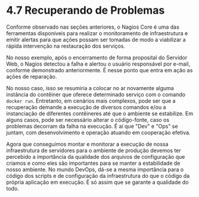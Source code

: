 # 4.7 Recuperando de Problemas

Conforme observado nas seções anteriores, o Nagios Core é uma das ferramentas disponíveis para realizar o monitoramento de infraestrutura e emitir alertas para que ações possam ser tomadas de modo a viabilizar a rápida intervenção na restauração dos serviços.

No nosso exemplo, após o encerramento de forma proposital do Servidor Web, o Nagios detectou a falha e alertou o usuário responsável por e-mail, conforme demonstrado anteriormente. É nesse ponto que entra em ação as ações de reparação.

No nosso caso, isso se resumiria a colocar no ar novamente alguma instância do contêiner que oferece determinado serviço com o comando `docker run`. Entretanto, em cenários mais complexos, pode ser que a recuperação demande a execução de diversos comandos e/ou a instanciação de diferentes contêineres até que o ambiente se estabilize. Em alguns casos, pode ser necessário alterar o código-fonte, caso os problemas decorram da falha na execução. É aí que "Dev" e "Ops" se juntam, com desenvolvimento e operação atuando em cooperação efetiva.

Agora que conseguimos montar e monitorar a execução de nossa infraestrutura de servidores para o ambiente de produção devemos ter percebido a importância da qualidade dos arquivos de configuração que criamos e como eles são importantes para se manter a estabilidade de nosso ambiente. No mundo DevOps, dá-se a mesma importância para o código dos scripts e de configuração da infraestrutura do que o código da própria aplicação em execução. É só assim que se garante a qualidade do todo.

